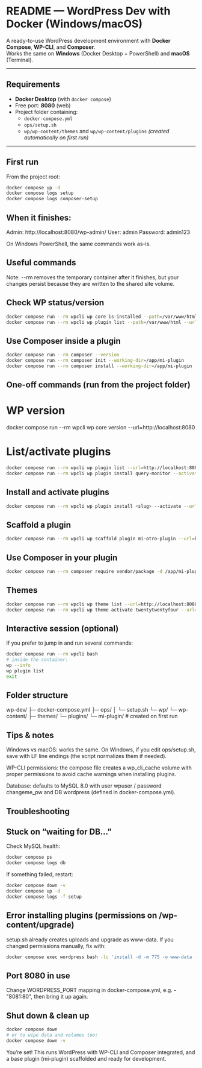 # README — WordPress Dev with Docker (Windows/macOS)

A ready-to-use WordPress development environment with **Docker Compose**, **WP-CLI**, and **Composer**.  
Works the same on **Windows** (Docker Desktop + PowerShell) and **macOS** (Terminal).

---

## Requirements

- **Docker Desktop** (with `docker compose`)
- Free port: **8080** (web)
- Project folder containing:
  - `docker-compose.yml`
  - `ops/setup.sh`
  - `wp/wp-content/themes` and `wp/wp-content/plugins` *(created automatically on first run)*

---

## First run

From the project root:

```bash
docker compose up -d
docker compose logs setup
docker compose logs composer-setup
```

## When it finishes:

Admin: http://localhost:8080/wp-admin/
User: admin
Password: admin123

On Windows PowerShell, the same commands work as-is.


## Useful commands
Note: --rm removes the temporary container after it finishes, but your changes persist because they are written to the shared site volume.


## Check WP status/version

```bash
docker compose run --rm wpcli wp core is-installed --path=/var/www/html --url=http://localhost:8080
docker compose run --rm wpcli wp plugin list --path=/var/www/html --url=http://localhost:8080
```

## Use Composer inside a plugin

```bash
docker compose run --rm composer --version
docker compose run --rm composer init --working-dir=/app/mi-plugin
docker compose run --rm composer install --working-dir=/app/mi-plugin
```

## One-off commands (run from the project folder)

# WP version
docker compose run --rm wpcli wp core version --url=http://localhost:8080

# List/activate plugins

```bash
docker compose run --rm wpcli wp plugin list --url=http://localhost:8080
docker compose run --rm wpcli wp plugin install query-monitor --activate --url=http://localhost:8080
```

## Install and activate plugins
```bash
docker compose run --rm wpcli wp plugin install <slug> --activate --url=http://localhost:8080
```

## Scaffold a plugin
```bash
docker compose run --rm wpcli wp scaffold plugin mi-otro-plugin --url=http://localhost:8080
```

## Use Composer in your plugin
```bash
docker compose run --rm composer require vendor/package -d /app/mi-plugin
```
## Themes
```bash
docker compose run --rm wpcli wp theme list --url=http://localhost:8080
docker compose run --rm wpcli wp theme activate twentytwentyfour --url=http://localhost:8080
```

## Interactive session (optional)
If you prefer to jump in and run several commands:

```bash
docker compose run --rm wpcli bash
# inside the container:
wp --info
wp plugin list
exit
```

## Folder structure

wp-dev/
├─ docker-compose.yml
├─ ops/
│  └─ setup.sh
└─ wp/
   └─ wp-content/
      ├─ themes/
      └─ plugins/
         └─ mi-plugin/   # created on first run


## Tips & notes
Windows vs macOS: works the same. On Windows, if you edit ops/setup.sh, save with LF line endings (the script normalizes them if needed).

WP-CLI permissions: the compose file creates a wp_cli_cache volume with proper permissions to avoid cache warnings when installing plugins.

Database: defaults to MySQL 8.0 with user wpuser / password changeme_pw and DB wordpress (defined in docker-compose.yml).


## Troubleshooting
## Stuck on “waiting for DB…”

Check MySQL health:

```bash
docker compose ps
docker compose logs db
```
If something failed, restart:
```bash
docker compose down -v
docker compose up -d
docker compose logs -f setup
```

## Error installing plugins (permissions on /wp-content/upgrade)

setup.sh already creates uploads and upgrade as www-data. If you changed permissions manually, fix with:
```bash
docker compose exec wordpress bash -lc 'install -d -m 775 -o www-data -g www-data /var/www/html/wp-content/{uploads,upgrade} && chown -R www-data:www-data /var/www/html/wp-content'
```

## Port 8080 in use

Change WORDPRESS_PORT mapping in docker-compose.yml, e.g. - "8081:80", then bring it up again.

## Shut down & clean up
```bash
docker compose down
# or to wipe data and volumes too:
docker compose down -v
```

You’re set! This runs WordPress with WP-CLI and Composer integrated, and a base plugin (mi-plugin) scaffolded and ready for development.